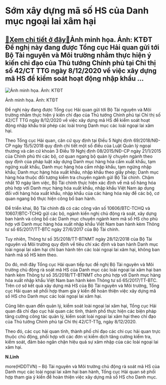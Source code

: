 Sớm xây dựng mã số HS của Danh mục ngoại lai xâm hại
====================================================

[:gift:Xem chi tiết ở đây:gift:](https://hddtvn.com/som-xay-dung-ma-so-hs-cua-danh-muc-ngoai-lai-xam-hai-2/)Ảnh minh họa. Ảnh: KTĐT Đề nghị này đang được Tổng cục Hải quan gửi tới Bộ Tài nguyên và Môi trường nhằm thực hiện ý kiến chỉ đạo của Thủ tướng Chính phủ tại Chỉ thị số 42/CT TTG ngày 8/12/2020 về việc xây dựng mã HS để kiểm soát hoạt động nhập khẩu …
-----------------------------------------------------------------------------------------------------------------------------------------------------------------------------------------------------------------------------------------------------------





![Ảnh minh họa. Ảnh: KTĐT](https://hddtvn.com/wp-content/uploads/2021/01/2122_anh_loai_ngoai_lai.jpg "Ảnh minh họa. Ảnh: KTĐT")


Ảnh minh họa. Ảnh: KTĐT



Đề nghị này đang được Tổng cục Hải quan gửi tới Bộ Tài nguyên và Môi trường nhằm thực hiện ý kiến chỉ đạo của Thủ tướng Chính phủ tại Chỉ thị số 42/CT TTG ngày 8/12/2020 về việc xây dựng mã HS để kiểm soát hoạt động nhập khẩu trái phép các loài trong Danh mục các loài ngoại lai xâm hại.


Theo Tổng cục Hải quan, căn cứ quy định tại Điều 5 Nghị định 69/2018/NĐ-CP ngày 15/5/2018 quy định chi tiết một số điều của Luật Quản lý ngoại thương và căn cứ khoản 3 Điều 19 Nghị định 08/2015/NĐ-CP ngày 21/1/2015 của Chính phủ thì các bộ, cơ quan ngang bộ quản lý chuyên ngành theo quy định của pháp luật xây dựng Danh mục hàng hóa cấm xuất khẩu, tạm ngừng xuất khẩu, Danh mục hàng hóa cấm nhập khẩu, tạm ngừng nhập khẩu; Danh mục hàng hóa xuất khẩu, nhập khẩu theo giấy phép; Danh mục hàng hóa thuộc đối tượng kiểm tra chuyên ngành gửi Bộ Tài chính. Chậm nhất 10 ngày làm việc, Bộ Tài chính thực hiện xác định về mã số hàng hóa phù hợp với Danh mục hàng hóa xuất khẩu, nhập khẩu Việt Nam áp dụng đối với hàng hóa xuất khẩu, nhập khẩu của các hàng hóa này để các bộ, cơ quan ngang bộ thực hiện công bố ban hành.


Để triển khai, Bộ Tài chính đã có các công văn số 10606/BTC-TCHQ và 10607/BTC-TCHQ gửi các bộ, ngành kiến nghị chủ động rà soát, xây dựng ban hành và công bố các Danh mục chuyên ngành kem mã số HS cho phù hợp với Danh mục hàng hóa xuất nhập khẩu Việt Nam ban hành kèm Thông tư số 65/2017/TT-BTC ngày 27/6/2017 của Bộ Tài chính.


Tuy nhiên, Thông tư số 35/2018/TT-BTNMT ngày 28/12/2018 của Bộ Tài nguyên và Môi trường quy định về tiêu chí xác định và ban hành Danh mục loài ngoại lai xâm hại chỉ ban hành tên các loài ngoại lai xâm hại, không ban hành mã số HS kèm theo.


Do đó, mới đây Tổng cục Hải quan tiếp tục đề nghị Bộ Tài nguyên và Môi trường chủ động rà soát mã HS của Danh mục các loài ngoại lai xâm hại ban hành kèm Thông tư số 35/2018/TT-BTNMT cho phù hợp với Danh mục hàng hóa xuất nhập khẩu Việt Nam ban hành kèm Thông tư số 65/2017/TT-BTC. Trên cơ sở kết quả xây dựng mã HS của Bộ Tài nguyên và Môi trường, Tổng cục Hải quan sẽ phối hợp tham gia ý kiến để hoàn thiện việc xây dựng mã số HS cho Danh mục các loài ngoại lai xâm hại.


Cũng liên quan đến quản lý, kiểm soát loài ngoại lai xâm hại, Tổng cục Hải quan đã chỉ đạo cục hải quan các tỉnh, thành phố thực hiện các biện pháp tăng cường công tác quản lý, kiểm soát loài ngoại lai xâm hại theo chỉ đạo của Thủ tướng Chính phủ tại Chỉ thị 42/CT-TTg, ngày 8/12/2020.


Theo đó, các cục hải quan tỉnh, thành phố chỉ đạo các chi cục hải quan trực thuộc chủ động, phối hợp với các đơn vị kiểm dịch tăng cường kiểm tra, kiểm soát, đảm bảo ngăn chặn hiệu quả sự xâm nhập của các loài ngoại lai xâm hại.




**N.Linh**



more(HDDTVN) – Bộ Tài nguyên và Môi trường chủ động rà soát mã HS của Danh mục các loài ngoại lai xâm hại ban hành, Tổng cục Hải quan sẽ phối hợp tham gia ý kiến để hoàn thiện việc xây dựng mã số HS cho Danh mục.

